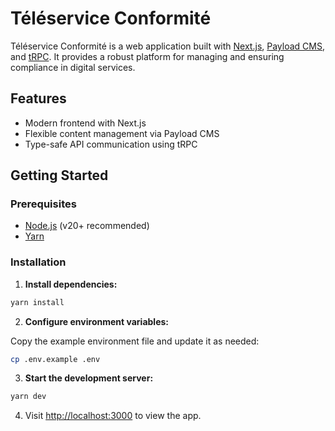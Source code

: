 # Téléservice Conformité

Téléservice Conformité is a web application built with [Next.js](https://nextjs.org/), [Payload CMS](https://payloadcms.com/), and [tRPC](https://trpc.io/). It provides a robust platform for managing and ensuring compliance in digital services.

## Features

- Modern frontend with Next.js
- Flexible content management via Payload CMS
- Type-safe API communication using tRPC

## Getting Started

### Prerequisites

- [Node.js](https://nodejs.org/) (v20+ recommended)
- [Yarn](https://yarnpkg.com/)

### Installation

1. **Install dependencies:**

```bash
yarn install
```

2. **Configure environment variables:**

Copy the example environment file and update it as needed:

```bash
cp .env.example .env
```

3. **Start the development server:**

```bash
yarn dev
```

4. Visit [http://localhost:3000](http://localhost:3000) to view the app.
